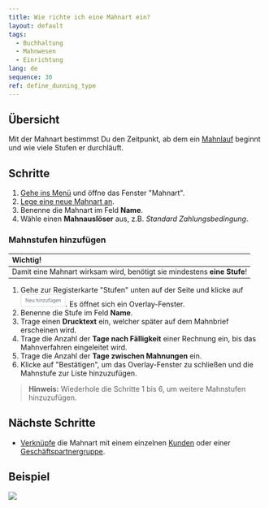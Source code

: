 ```yaml
---
title: Wie richte ich eine Mahnart ein?
layout: default
tags:
  - Buchhaltung
  - Mahnwesen
  - Einrichtung
lang: de
sequence: 30
ref: define_dunning_type
---
```


## Übersicht
Mit der Mahnart bestimmst Du den Zeitpunkt, ab dem ein [Mahnlauf](Mahnlauf) beginnt und wie viele Stufen er durchläuft.

## Schritte
1. [Gehe ins Menü](Menu) und öffne das Fenster "Mahnart".
1. [Lege eine neue Mahnart an](Neuer_Datensatz_Fenster_Webui).
1. Benenne die Mahnart im Feld **Name**.
1. Wähle einen **Mahnauslöser** aus, z.B. *Standard Zahlungsbedingung*.

### Mahnstufen hinzufügen

| **Wichtig!** |
| :- |
| Damit eine Mahnart wirksam wird, benötigt sie mindestens **eine Stufe**! |

1. Gehe zur Registerkarte "Stufen" unten auf der Seite und klicke auf ![](assets/Neu_hinzufuegen_Button.png). Es öffnet sich ein Overlay-Fenster.
1. Benenne die Stufe im Feld **Name**.
1. Trage einen **Drucktext** ein, welcher später auf dem Mahnbrief erscheinen wird.
1. Trage die Anzahl der **Tage nach Fälligkeit** einer Rechnung ein, bis das Mahnverfahren eingeleitet wird.
1. Trage die Anzahl der **Tage zwischen Mahnungen** ein.
1. Klicke auf "Bestätigen", um das Overlay-Fenster zu schließen und die Mahnstufe zur Liste hinzuzufügen.
 >**Hinweis:** Wiederhole die Schritte 1 bis 6, um weitere Mahnstufen hinzuzufügen.

## Nächste Schritte
- [Verknüpfe](Mahnart_mit_Partner_verknuepfen) die Mahnart mit einem einzelnen [Kunden](Neuer_Geschaeftspartner_Kunde) oder einer [Geschäftspartnergruppe](Neue_Geschaeftspartnergruppe).

## Beispiel
![](assets/Mahnart_definieren.gif)
